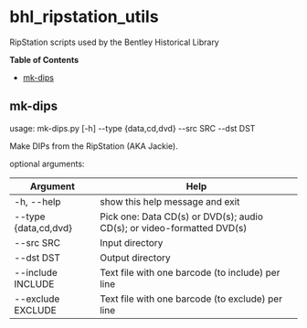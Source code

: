 # bhl_ripstation_utils
RipStation scripts used by the Bentley Historical Library

**Table of Contents**
  * [mk-dips](https://github.com/bentley-historical-library/bhl_ripstation_utils#mk-dir)

## mk-dips
usage: mk-dips.py [-h] --type {data,cd,dvd} --src SRC --dst DST

Make DIPs from the RipStation (AKA Jackie).

optional arguments:

| Argument | Help |
| --- | --- |
| -h, --help | show this help message and exit |
| --type {data,cd,dvd} | Pick one: Data CD(s) or DVD(s); audio CD(s); or video-formatted DVD(s) |
| --src SRC | Input directory |
| --dst DST | Output directory |
| --include INCLUDE | Text file with one barcode (to include) per line |
| --exclude EXCLUDE | Text file with one barcode (to exclude) per line |
